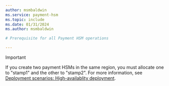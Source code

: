 ```yaml
---
author: msmbaldwin
ms.service: payment-hsm
ms.topic: include
ms.date: 01/31/2024
ms.author: msmbaldwin

# Prerequisite for all Payment HSM operations

---
```


> [!IMPORTANT]
> If you create two payment HSMs in the same region, you must allocate one to "stamp1" and the other to "stamp2". For more information, see [Deployment scenarios: High-availablity deployment](deployment-scenarios.md#high-availability-deployment).

